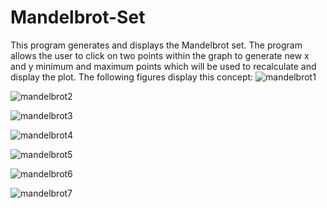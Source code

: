 # Mandelbrot-Set
This program generates and displays the Mandelbrot set. The program allows the user to click on two points within the graph to generate new x and y minimum and maximum points which will be used to recalculate and display the plot.
The following figures display this concept:
![mandelbrot1](https://github.com/redohrm/Mandelbrot-Set/assets/149263840/6d4ab43a-7223-4bd0-ad23-a37231abd3c2)

![mandelbrot2](https://github.com/redohrm/Mandelbrot-Set/assets/149263840/468ae87f-c305-437d-b6a0-d3c981b1778e)

![mandelbrot3](https://github.com/redohrm/Mandelbrot-Set/assets/149263840/a81e0dc1-d9f0-424f-a8e0-ad98cfb2c99b)

![mandelbrot4](https://github.com/redohrm/Mandelbrot-Set/assets/149263840/9e934690-4ac0-49e2-8c70-90acf3b444c2)

![mandelbrot5](https://github.com/redohrm/Mandelbrot-Set/assets/149263840/c224073b-85e4-432d-a8b9-030f01459350)

![mandelbrot6](https://github.com/redohrm/Mandelbrot-Set/assets/149263840/130b308c-ee10-478e-b260-a6c307e495b8)

![mandelbrot7](https://github.com/redohrm/Mandelbrot-Set/assets/149263840/bcc13f63-e56e-41c0-b89c-10bc955f60c5)
